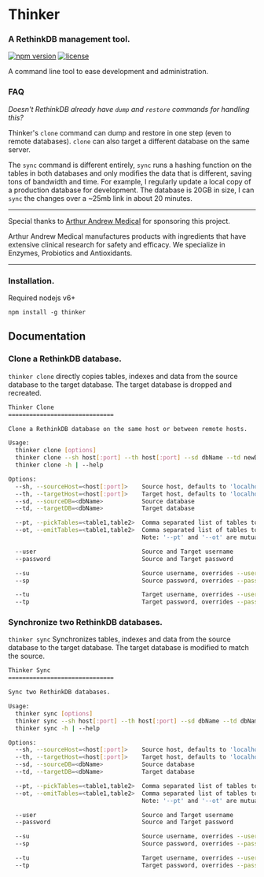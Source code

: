 # Thinker

### A RethinkDB management tool.

[![npm version](https://img.shields.io/npm/v/thinker.svg)](https://www.npmjs.com/package/thinker) [![license](https://img.shields.io/npm/l/thinker.svg)](https://github.com/internalfx/thinker/blob/master/LICENSE)

A command line tool to ease development and administration.

### FAQ

_Doesn't RethinkDB already have `dump` and `restore` commands for handling this?_

Thinker's `clone` command can dump and restore in one step (even to remote databases). `clone` can also target a different database on the same server.

The `sync` command is different entirely, `sync` runs a hashing function on the tables in both databases and only modifies the data that is different, saving tons of bandwidth and time. For example, I regularly update a local copy of a production database for development. The database is 20GB in size, I can `sync` the changes over a ~25mb link in about 20 minutes.

---

Special thanks to [Arthur Andrew Medical](http://www.arthurandrew.com/) for sponsoring this project.

Arthur Andrew Medical manufactures products with ingredients that have extensive clinical research for safety and efficacy. We specialize in Enzymes, Probiotics and Antioxidants.

---

### Installation.

Required nodejs v6+

`npm install -g thinker`

## Documentation

### Clone a RethinkDB database.

`thinker clone` directly copies tables, indexes and data from the source database to the target database. The target database is dropped and recreated.

```bash
Thinker Clone
==============================

Clone a RethinkDB database on the same host or between remote hosts.

Usage:
  thinker clone [options]
  thinker clone --sh host[:port] --th host[:port] --sd dbName --td newDbName
  thinker clone -h | --help

Options:
  --sh, --sourceHost=<host[:port]>    Source host, defaults to 'localhost:21015'
  --th, --targetHost=<host[:port]>    Target host, defaults to 'localhost:21015'
  --sd, --sourceDB=<dbName>           Source database
  --td, --targetDB=<dbName>           Target database

  --pt, --pickTables=<table1,table2>  Comma separated list of tables to copy (whitelist)
  --ot, --omitTables=<table1,table2>  Comma separated list of tables to ignore (blacklist)
                                      Note: '--pt' and '--ot' are mutually exclusive options.

  --user                              Source and Target username
  --password                          Source and Target password

  --su                                Source username, overrides --user
  --sp                                Source password, overrides --password

  --tu                                Target username, overrides --user
  --tp                                Target password, overrides --password
```

### Synchronize two RethinkDB databases.

`thinker sync` Synchronizes tables, indexes and data from the source database to the target database. The target database is modified to match the source.

```bash
Thinker Sync
==============================

Sync two RethinkDB databases.

Usage:
  thinker sync [options]
  thinker sync --sh host[:port] --th host[:port] --sd dbName --td dbName
  thinker sync -h | --help

Options:
  --sh, --sourceHost=<host[:port]>    Source host, defaults to 'localhost:21015'
  --th, --targetHost=<host[:port]>    Target host, defaults to 'localhost:21015'
  --sd, --sourceDB=<dbName>           Source database
  --td, --targetDB=<dbName>           Target database

  --pt, --pickTables=<table1,table2>  Comma separated list of tables to sync (whitelist)
  --ot, --omitTables=<table1,table2>  Comma separated list of tables to ignore (blacklist)
                                      Note: '--pt' and '--ot' are mutually exclusive options.

  --user                              Source and Target username
  --password                          Source and Target password

  --su                                Source username, overrides --user
  --sp                                Source password, overrides --password

  --tu                                Target username, overrides --user
  --tp                                Target password, overrides --password
```
